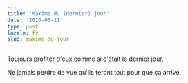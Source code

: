 ```yaml
---
title: 'Maxime du (dernier) jour'
date: '2015-03-11'
type: post
locale: fr
slug: maxime-du-jour
---
```


Toujours profiter d'eux comme si c'était le dernier jour.

Ne jamais perdre de vue qu'ils feront tout pour que ça arrive.
